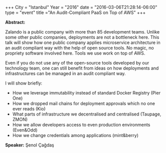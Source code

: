 +++
City = "Istanbul"
Year = "2016"
date = "2016-03-06T21:28:14-06:00"
type = "event"
title ="An Audit-Compliant PaaS on Top of AWS"
+++

**Abstract:**

Zalando is a public company with more than 85 development teams. Unlike some other public companies, deployments are not a bottleneck here. This talk will show how one public company applies microservice architecture in an audit compliant way with the help of open source tools. No magic, no propriety software involved here. Tools we use work on top of AWS. 

Even if you do not use any of the open-source tools developed by our technology team, one can still benefit from ideas on how deployments and infrastructures can be managed in an audit compliant way.
 
I will show briefly:

* How we leverage immutability instead of standard Docker Registry (Pier One)
* How we dropped mail chains for deployment approvals which no one ever reads (Kio)
* What parts of infrastructure we decentralised and centralised (Taupage, ZMON)
* How we allow developers access to even production environments  (Even&Odd)
* How we change credentials among applications (mint&berry)

**Speaker:**
Şenol Çağdaş


